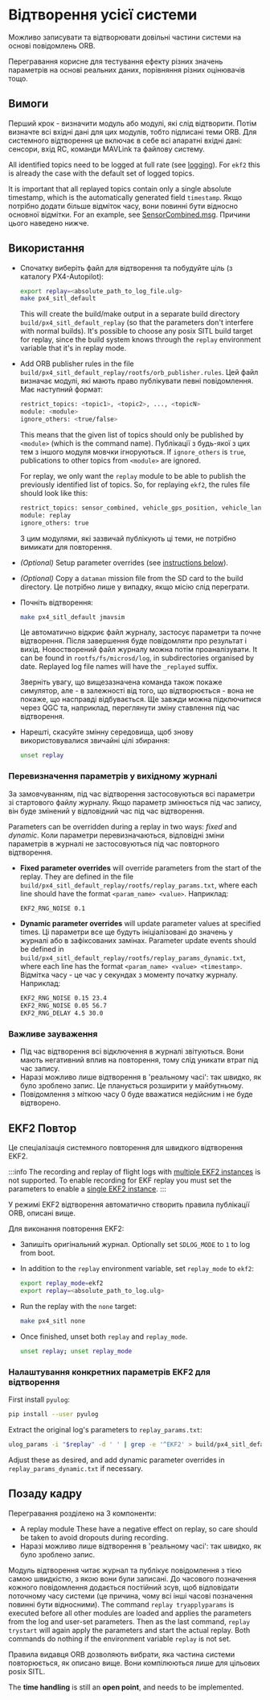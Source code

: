 # Відтворення усієї системи

Можливо записувати та відтворювати довільні частини системи на основі повідомлень ORB.

Перегравання корисне для тестування ефекту різних значень параметрів на основі реальних даних, порівняння різних оцінювачів тощо.

## Вимоги

Перший крок - визначити модуль або модулі, які слід відтворити.
Потім визначте всі вхідні дані для цих модулів, тобто підписані теми ORB.
Для системного відтворення це включає в себе всі апаратні вхідні дані: сенсори, вхід RC, команди MAVLink та файлову систему.

All identified topics need to be logged at full rate (see [logging](../dev_log/logging.md)).
For `ekf2` this is already the case with the default set of logged topics.

It is important that all replayed topics contain only a single absolute timestamp, which is the automatically generated field `timestamp`.
Якщо потрібно додати більше відміток часу, вони повинні бути відносно основної відмітки.
For an example, see [SensorCombined.msg](https://github.com/PX4/PX4-Autopilot/blob/main/msg/SensorCombined.msg).
Причини цього наведено нижче.

## Використання

- Спочатку виберіть файл для відтворення та побудуйте ціль (з каталогу PX4-Autopilot):

  ```sh
  export replay=<absolute_path_to_log_file.ulg>
  make px4_sitl_default
  ```

  This will create the build/make output in a separate build directory `build/px4_sitl_default_replay` (so that the parameters don't interfere with normal builds).
  It's possible to choose any posix SITL build target for replay, since the build system knows through the `replay` environment variable that it's in replay mode.

- Add ORB publisher rules in the file `build/px4_sitl_default_replay/rootfs/orb_publisher.rules`.
  Цей файл визначає модулі, які мають право публікувати певні повідомлення.
  Має наступний формат:

  ```sh
  restrict_topics: <topic1>, <topic2>, ..., <topicN>
  module: <module>
  ignore_others: <true/false>
  ```

  This means that the given list of topics should only be published by `<module>` (which is the command name).
  Публікації з будь-якої з цих тем з іншого модуля мовчки ігноруються.
  If `ignore_others` is `true`, publications to other topics from `<module>` are ignored.

  For replay, we only want the `replay` module to be able to publish the previously identified list of topics.
  So, for replaying `ekf2`, the rules file should look like this:

  ```sh
  restrict_topics: sensor_combined, vehicle_gps_position, vehicle_land_detected
  module: replay
  ignore_others: true
  ```

  З цим модулями, які зазвичай публікують ці теми, не потрібно вимикати для повторення.

- _(Optional)_ Setup parameter overrides (see [instructions below](#overriding-parameters-in-the-original-log)).

- _(Optional)_ Copy a `dataman` mission file from the SD card to the build directory.
  Це потрібно лише у випадку, якщо місію слід переграти.

- Почніть відтворення:

  ```sh
  make px4_sitl_default jmavsim
  ```

  Це автоматично відкриє файл журналу, застосує параметри та почне відтворення.
  Після завершення буде повідомляти про результат і вихід.
  Новостворений файл журналу можна потім проаналізувати. It can be found in `rootfs/fs/microsd/log`, in subdirectories organised by date.
  Replayed log file names will have the `_replayed` suffix.

  Зверніть увагу, що вищезазначена команда також покаже симулятор, але - в залежності від того, що відтворюється - вона не покаже, що насправді відбувається.
  Ще завжди можна підключитися через QGC та, наприклад, переглянути зміну ставлення під час відтворення.

- Нарешті, скасуйте змінну середовища, щоб знову використовувалися звичайні цілі збирання:

  ```sh
  unset replay
  ```

### Перевизначення параметрів у вихідному журналі

За замовчуванням, під час відтворення застосовуються всі параметри зі стартового файлу журналу.
Якщо параметр змінюється під час запису, він буде змінений у відповідний час під час відтворення.

Parameters can be overridden during a replay in two ways: _fixed_ and _dynamic_.
Коли параметри перевизначаються, відповідні зміни параметрів в журналі не застосовуються під час повторного відтворення.

- **Fixed parameter overrides** will override parameters from the start of the replay.
  They are defined in the file `build/px4_sitl_default_replay/rootfs/replay_params.txt`, where each line should have the format `<param_name> <value>`.
  Наприклад:

  ```sh
  EKF2_RNG_NOISE 0.1
  ```

- **Dynamic parameter overrides** will update parameter values at specified times.
  Ці параметри все ще будуть ініціалізовані до значень у журналі або в зафіксованих замінах.
  Parameter update events should be defined in `build/px4_sitl_default_replay/rootfs/replay_params_dynamic.txt`, where each line has the format `<param_name> <value> <timestamp>`.
  Відмітка часу - це час у секундах з моменту початку журналу. Наприклад:

  ```sh
  EKF2_RNG_NOISE 0.15 23.4
  EKF2_RNG_NOISE 0.05 56.7
  EKF2_RNG_DELAY 4.5 30.0
  ```

### Важливе зауваження

- Під час відтворення всі відключення в журналі звітуються.
  Вони мають негативний вплив на повторення, тому слід уникати втрат під час запису.
- Наразі можливо лише відтворення в 'реальному часі': так швидко, як було зроблено запис.
  Це планується розширити у майбутньому.
- Повідомлення з міткою часу 0 буде вважатися недійсним і не буде відтворено.

## EKF2 Повтор

Це спеціалізація системного повторення для швидкого відтворення EKF2.

:::info
The recording and replay of flight logs with [multiple EKF2 instances](../advanced_config/tuning_the_ecl_ekf.md#running-multiple-ekf-instances) is not supported.
To enable recording for EKF replay you must set the parameters to enable a [single EKF2 instance](../advanced_config/tuning_the_ecl_ekf.md#running-a-single-ekf-instance).
:::

У режимі EKF2 відтворення автоматично створить правила публікації ORB, описані вище.

Для виконання повторення EKF2:

- Запишіть оригінальний журнал.
  Optionally set `SDLOG_MODE` to `1` to log from boot.

- In addition to the `replay` environment variable, set `replay_mode` to `ekf2`:

  ```sh
  export replay_mode=ekf2
  export replay=<absolute_path_to_log.ulg>
  ```

- Run the replay with the `none` target:

  ```sh
  make px4_sitl none
  ```

- Once finished, unset both `replay` and `replay_mode`.

  ```sh
  unset replay; unset replay_mode
  ```

### Налаштування конкретних параметрів EKF2 для відтворення

First install `pyulog`:

```sh
pip install --user pyulog
```

Extract the original log's parameters to `replay_params.txt`:

```sh
ulog_params -i "$replay" -d ' ' | grep -e '^EKF2' > build/px4_sitl_default_replay/rootfs/replay_params.txt
```

Adjust these as desired, and add dynamic parameter overrides in `replay_params_dynamic.txt` if necessary.

## Позаду кадру

Перегравання розділено на 3 компоненти:

- A replay module
  These have a negative effect on replay, so care should be taken to avoid dropouts during recording.
- Наразі можливо лише відтворення в 'реальному часі': так швидко, як було зроблено запис.

Модуль відтворення читає журнал та публікує повідомлення з тією самою швидкістю, з якою вони були записані.
До часового позначення кожного повідомлення додається постійний зсув, щоб відповідати поточному часу системи (це причина, чому всі інші часові позначення повинні бути відносними).
The command `replay tryapplyparams` is executed before all other modules are loaded and applies the parameters from the log and user-set parameters.
Then as the last command, `replay trystart` will again apply the parameters and start the actual replay.
Both commands do nothing if the environment variable `replay` is not set.

Правила видавця ORB дозволяють вибрати, яка частина системи повторюється, як описано вище. Вони компілюються лише для цільових posix SITL.

The **time handling** is still an **open point**, and needs to be implemented.
